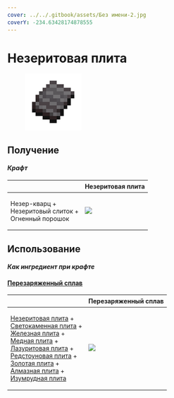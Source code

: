 ```yaml
---
cover: ../../.gitbook/assets/Без имени-2.jpg
coverY: -234.63428174878555
---
```


# Незеритовая плита

<figure><img src="../../.gitbook/assets/netherite_plate_0_128.png" alt=""><figcaption></figcaption></figure>

## Получение

#### _Крафт_

| ㅤ                                                                |  Незеритовая плита                                 |
| ---------------------------------------------------------------- | -------------------------------------------------- |
| <p>Незер-кварц +<br>Незеритовый слиток +<br>Огненный порошок</p> | ![](../../.gitbook/assets/netherite\_plate\_0.png) |

## Использование

#### _Как ингредиент при крафте_

#### [Перезаряженный сплав](overcharged_alloy.md)

| ㅤ                                                                                                                                                                                                                                                                                                                                                                                                                                                                                                    |  Перезаряженный сплав                             |
| ---------------------------------------------------------------------------------------------------------------------------------------------------------------------------------------------------------------------------------------------------------------------------------------------------------------------------------------------------------------------------------------------------------------------------------------------------------------------------------------------------- | ------------------------------------------------- |
| <p><a href="netherite_plate_0.md">Незеритовая плита</a> +<br><a href="lumium_plate_0.md">Светокаменная плита</a> +<br><a href="iron_plate_0.md">Железная плита</a> +<br><a href="copper_plate_0.md">Медная плита</a> +<br><a href="sapphire_plate_0.md">Лазуритовая плита</a> +<br><a href="ruby_plate_0.md">Редстоуновая плита</a> +<br><a href="gold_plate_0.md">Золотая плита</a> +<br><a href="diamond_plate_0.md">Алмазная плита</a> +<br><a href="emerald_plate_0.md">Изумрудная плита</a></p> | ![](../../.gitbook/assets/overcharged\_alloy.png) |

